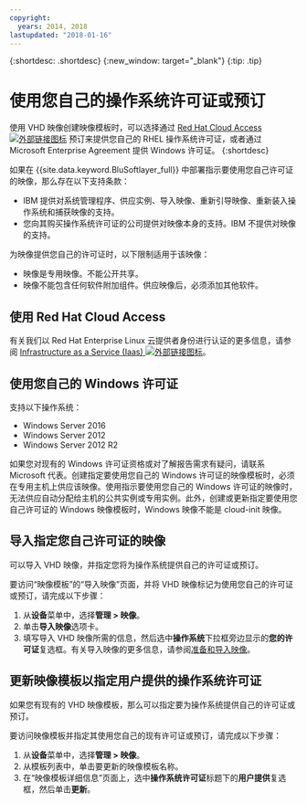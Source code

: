 ```yaml
---
copyright:
  years: 2014, 2018
lastupdated: "2018-01-16"
---
```


{:shortdesc: .shortdesc}
{:new_window: target="_blank"}
{:tip: .tip}


# 使用您自己的操作系统许可证或预订 

使用 VHD 映像创建映像模板时，可以选择通过 [Red Hat Cloud Access ![外部链接图标](../../icons/launch-glyph.svg "外部链接图标")](https://www.redhat.com/en/technologies/cloud-computing/cloud-access) 预订来提供您自己的 RHEL 操作系统许可证，或者通过 Microsoft Enterprise Agreement 提供 Windows 许可证。
{:shortdesc}

如果在 {{site.data.keyword.BluSoftlayer_full}} 中部署指示要使用您自己许可证的映像，那么存在以下支持条款：
* IBM 提供对系统管理程序、供应实例、导入映像、重新引导映像、重新装入操作系统和捕获映像的支持。
* 您向其购买操作系统许可证的公司提供对映像本身的支持。IBM 不提供对映像的支持。

为映像提供您自己的许可证时，以下限制适用于该映像：
* 映像是专用映像。不能公开共享。
* 映像不能包含任何软件附加组件。供应映像后，必须添加其他软件。

## 使用 Red Hat Cloud Access
有关我们以 Red Hat Enterprise Linux 云提供者身份进行认证的更多信息，请参阅 [Infrastructure as a Service (Iaas) ![外部链接图标](../../icons/launch-glyph.svg "外部链接图标")](https://access.redhat.com/ecosystem/cloud-provider/2262101)。

## 使用您自己的 Windows 许可证
支持以下操作系统：
* Windows Server 2016
* Windows Server 2012
* Windows Server 2012 R2

如果您对现有的 Windows 许可证资格或对了解报告需求有疑问，请联系 Microsoft 代表。创建指定要使用您自己的 Windows 许可证的映像模板时，必须在专用主机上供应该映像。使用指示要使用您自己的 Windows 许可证的映像时，无法供应自动分配给主机的公共实例或专用实例。此外，创建或更新指定要使用您自己许可证的 Windows 映像模板时，Windows 映像不能是 cloud-init 映像。

## 导入指定您自己许可证的映像

可以导入 VHD 映像，并指定您将为操作系统提供自己的许可证或预订。


要访问“映像模板”的“导入映像”页面，并将 VHD 映像标记为使用您自己的许可证或预订，请完成以下步骤：
1. 从**设备**菜单中，选择**管理 > 映像**。
2. 单击**导入映像**选项卡。
3. 填写导入 VHD 映像所需的信息，然后选中**操作系统**下拉框旁边显示的**您的许可证**复选框。有关导入映像的更多信息，请参阅[准备和导入映像](import-image.html)。

## 更新映像模板以指定用户提供的操作系统许可证

如果您有现有的 VHD 映像模板，那么可以指定要为操作系统提供自己的许可证或预订。

要访问映像模板并指定其使用您自己的现有许可证或预订，请完成以下步骤：
1. 从**设备**菜单中，选择**管理 > 映像**。
2. 从模板列表中，单击要更新的映像模板名称。
3. 在“映像模板详细信息”页面上，选中**操作系统许可证**标题下的**用户提供**复选框，然后单击**更新**。

